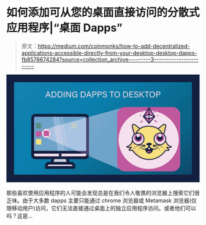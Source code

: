 # 如何添加可从您的桌面直接访问的分散式应用程序|“桌面 Dapps”

> 原文：<https://medium.com/coinmonks/how-to-add-decentralized-applications-accessible-directly-from-your-desktop-desktop-dapps-fb8578674284?source=collection_archive---------3----------------------->

![](img/93c802d7353503e2ef73af6756a81f97.png)

那些喜欢使用应用程序的人可能会发现总是在我们令人敬畏的浏览器上搜索它们很乏味。由于大多数 dapps 主要只能通过 chrome 浏览器或 Metamask 浏览器(仅限移动用户)访问，它们无法直接通过桌面上的独立应用程序访问。或者他们可以吗？这是…